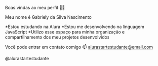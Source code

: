 Boas vindas ao meu perfil 💙💙 

Meu nome é Gabriely da Silva Nascimento

*Estou estudando na Alura
*Estou me desenvolvendo na linguagem JavaScript
*Utilizo esse espaço para minha organização e compartilhamento dos meu projetos desenvolvidos

Você pode entrar em contato comigo 📫
alurastartestudante@email.com

@alurastartestudante
